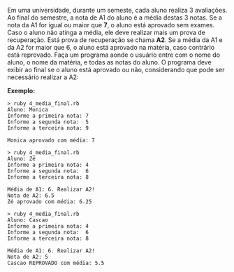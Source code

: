 Em uma universidade, durante um semeste, cada aluno realiza 3 avaliações. Ao final do semestre, a nota de A1 do aluno é a média destas 3 notas. Se a nota da A1 for igual ou maior que **7**, o aluno está aprovado sem exames. Caso o aluno não atinga a média, ele deve realizar mais um prova de recuperação. Está prova de recuperação se chama **A2**. Se a média da A1 e da A2 for maior que 6, o aluno está aprovado na matéria, caso contrário está reprovado. Faça um programa aonde o usuário entre com o nome do aluno, o nome da matéria, e todas as notas do aluno. O programa deve exibir ao final se o aluno está aprovado ou não, considerando que pode ser necessário realizar a A2:

**Exemplo:**

	> ruby 4_media_final.rb
	Aluno: Monica
	Informe a primeira nota: 7
	Informe a segunda nota:  5
	Informe a terceira nota: 9

	Monica aprovado com média: 7

	> ruby 4_media_final.rb
	Aluno: Zé
	Informe a primeira nota: 4
	Informe a segunda nota:  6
	Informe a terceira nota: 8

	Média de A1: 6. Realizar A2!
	Nota de A2: 6.5
	Zé aprovado com média: 6.25

	> ruby 4_media_final.rb
	Aluno: Cascao
	Informe a primeira nota: 4
	Informe a segunda nota:  6
	Informe a terceira nota: 8

	Média de A1: 6. Realizar A2!
	Nota de A2: 5
	Cascao REPROVADO com média: 5.5

